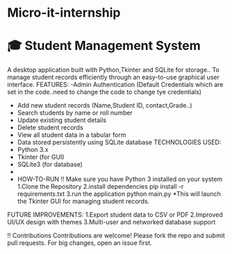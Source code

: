 # Micro-it-internship
# 🎓 Student Management System
A desktop application built with Python,Tkinter and SQLite for storage.. To manage student records efficiently through an easy-to-use graphical user interface.
FEATURES:
-Admin Authentication (Default Credentials which are set in the code..need to change the code to change tye credentials)
- Add new student records (Name,Student ID, contact,Grade..)
-  Search students by name or roll number
-  Update existing student details
-  Delete student records
-  View all student data in a tabular form
-  Data stored persistently using SQLite database
TECHNOLOGIES USED:
- Python 3.x
- Tkinter (for GUI)
- SQLite3 (for database)
- 
- HOW-TO-RUN
!! Make sure you have Python 3 installed on your system
1.Clone the Repository
2.install dependencies
  pip install -r requirements.txt
3.run the application
  python main.py
*This will launch the Tkinter GUI for managing student records.

FUTURE IMPROVEMENTS:
1.Export student data to CSV or PDF
2.Improved UI/UX design with themes
3.Multi-user and networked database support

!! Contributions
Contributions are welcome! Please fork the repo and submit pull requests. For big changes, open an issue first.
